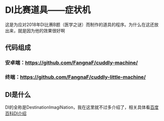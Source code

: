 # DI比赛道具——症状机

这是为应对2018年DI比赛B题（医学之谜）而制作的道具的程序。为什么在这还放出来，就是因为他的效果很好啊

## 代码组成

### 安卓端：https://github.com/FangnaF/cuddly-machine/
### 终端：https://github.com/FangnaF/cuddly-little-machine/

## DI是什么
DI的全称是DestinationImagiNation，我在这里就不过多介绍了，相关具体看[百度百科DI介绍](https://baike.baidu.com/item/DI/10601267?fr=aladdin)


